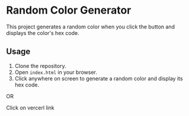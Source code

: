 # Random Color Generator

This project generates a random color when you click the button and displays the color's hex code.

## Usage

1. Clone the repository.
2. Open `index.html` in your browser.
3. Click anywhere on screen to generate a random color and display its hex code.

OR

Click on vercerl link
